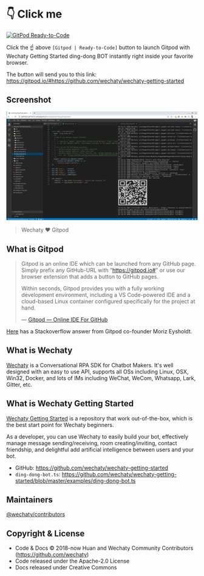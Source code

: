 # 👇 **Click me**

[![GitPod Ready-to-Code](https://img.shields.io/badge/Gitpod-Ready--to--Code-blue?logo=gitpod)](https://gitpod.io/#https://github.com/wechaty/wechaty-getting-started)

Click the ☝️ above `[Gitpod | Ready-to-Code]` button to launch Gitpod with Wechaty Getting Started ding-dong BOT instantly right inside your favorite browser.

The button will send you to this link: <https://gitpod.io/#https://github.com/wechaty/wechaty-getting-started>

## Screenshot

[![GitPod Wechaty Getting Started](images/gitpod-wechaty.webp)](https://gitpod.io/#https://github.com/wechaty/wechaty-getting-started)

> Wechaty ❤️ Gitpod

## What is Gitpod

> Gitpod is an online IDE which can be launched from any GitHub page. Simply prefix any GitHub-URL with “<https://gitpod.io#>” or use our browser extension that adds a button to GitHub pages.
>
> Within seconds, Gitpod provides you with a fully working development environment, including a VS Code-powered IDE and a cloud-based Linux container configured specifically for the project at hand.
>
> &mdash; [Gitpod — Online IDE For GitHub](https://medium.com/gitpod/gitpod-gitpod-online-ide-for-github-6296b907a886)

[Here](https://stackoverflow.com/a/63595356/1123955) has a Stackoverflow answer from Gitpod co-founder Moriz Eysholdt.

## What is Wechaty

[Wechaty](https://github.com/wechaty/wechaty/) is a Conversational RPA SDK for Chatbot Makers. It's well designed with an easy to use API, supports all OSs including Linux, OSX, Win32, Docker, and lots of IMs including WeChat, WeCom, Whatsapp, Lark, Gitter, etc.

## What is Wechaty Getting Started

[Wechaty Getting Started](https://github.com/wechaty/wechaty-getting-started) is a repository that work out-of-the-box, which is the best start point for Wechaty beginners.

As a developer, you can use Wechaty to easily build your bot, effectively manage message sending/receiving, room creating/inviting, contact friendship, and delightful add artificial intelligence between users and your bot.

- GitHub: <https://github.com/wechaty/wechaty-getting-started>
- `ding-dong-bot.ts`: <https://github.com/wechaty/wechaty-getting-started/blob/master/examples/ding-dong-bot.ts>

## Maintainers

[@wechaty/contributors](https://github.com/orgs/wechaty/teams/contributors/members)

## Copyright & License

- Code & Docs © 2018-now Huan and Wechaty Community Contributors (<https://github.com/wechaty>)
- Code released under the Apache-2.0 License
- Docs released under Creative Commons
